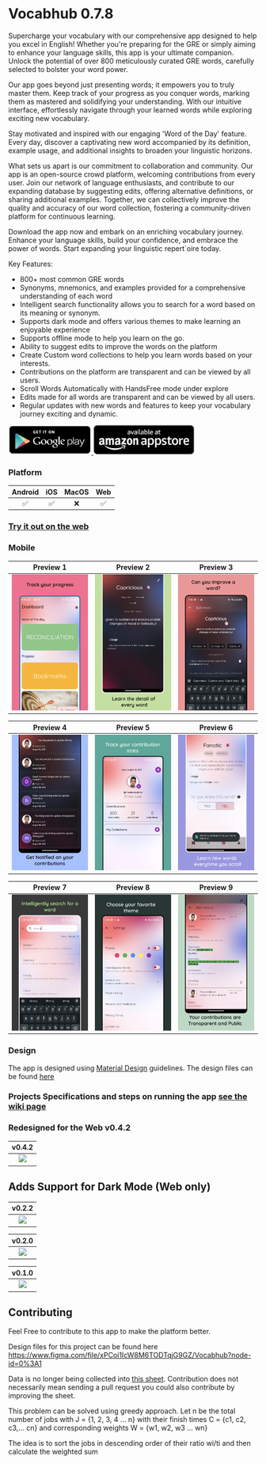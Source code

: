 # Vocabhub 0.7.8

Supercharge your vocabulary with our comprehensive app designed to help you excel in English! Whether you're preparing for the GRE or simply aiming to enhance your language skills, this app is your ultimate companion. Unlock the potential of over 800 meticulously curated GRE words, carefully selected to bolster your word power.

Our app goes beyond just presenting words; it empowers you to truly master them. Keep track of your progress as you conquer words, marking them as mastered and solidifying your understanding. With our intuitive interface, effortlessly navigate through your learned words while exploring exciting new vocabulary.

Stay motivated and inspired with our engaging 'Word of the Day' feature. Every day, discover a captivating new word accompanied by its definition, example usage, and additional insights to broaden your linguistic horizons.

What sets us apart is our commitment to collaboration and community. Our app is an open-source crowd platform, welcoming contributions from every user. Join our network of language enthusiasts, and contribute to our expanding database by suggesting edits, offering alternative definitions, or sharing additional examples. Together, we can collectively improve the quality and accuracy of our word collection, fostering a community-driven platform for continuous learning.

Download the app now and embark on an enriching vocabulary journey. Enhance your language skills, build your confidence, and embrace the power of words. Start expanding your linguistic repert`oire today.

Key Features:

- 800+ most common GRE words
- Synonyms, mnemonics, and examples provided for a comprehensive understanding of each word
- Intelligent search functionality allows you to search for a word based on its meaning or synonym.
- Supports dark mode and offers various themes to make learning an enjoyable experience
- Supports offline mode to help you learn on the go.
- Ability to suggest edits to improve the words on the platform
- Create Custom word collections to help you learn words based on your interests.
- Contributions on the platform are transparent and can be viewed by all users.
- Scroll Words Automatically with HandsFree mode under explore
- Edits made for all words are transparent and can be viewed by all users.
- Regular updates with new words and features to keep your vocabulary journey exciting and dynamic.

<a href="https://play.google.com/store/apps/details?id=com.vocabhub.app" target="_blank">
<img src="assets/googleplay.png" height="60">
</a>

<a href="http://www.amazon.com/gp/mas/dl/android?p=com.vocabhub.app" target="_blank">
<img src="assets/amazonappstore.png" height="60">
</a>

### Platform

| Android | iOS | MacOS | Web |
| :-----: | :-: | :---: | :-: |
|   ✅    | ✅  |  ❌   | ✅  |

### [Try it out on the web](https://vocabhub.web.app/)

### Mobile

|                         Preview 1                          |                         Preview 2                          |                         Preview 3                          |
| :--------------------------------------------------------: | :--------------------------------------------------------: | :--------------------------------------------------------: |
| <img src="screenshots/previews/preview 1.png" width="600"> | <img src="screenshots/previews/preview 2.png" width="600"> | <img src="screenshots/previews/preview 3.png" width="600"> |

|                         Preview 4                          |                         Preview 5                          |                         Preview 6                          |
| :--------------------------------------------------------: | :--------------------------------------------------------: | :--------------------------------------------------------: |
| <img src="screenshots/previews/preview 4.png" width="600"> | <img src="screenshots/previews/preview 5.png" width="600"> | <img src="screenshots/previews/preview 6.png" width="600"> |

|                   Preview 7                    |                   Preview 8                    |                   Preview 9                    |
| :--------------------------------------------: | :--------------------------------------------: | :--------------------------------------------: |
| <img src="screenshots/previews/preview 7.png"> | <img src="screenshots/previews/preview 8.png"> | <img src="screenshots/previews/preview 9.png"> |

### Design

The app is designed using [Material Design](https://m3.material.io/) guidelines. The design files can be found [here](https://www.figma.com/file/xPCoi1IcW8M6TODTqjG9GZ/Vocabhub?type=design&node-id=0%3A1&mode=design&t=Lw5GoQIP0v9W0JQj-1)

### Projects Specifications and steps on running the app [see the wiki page](https://github.com/maheshmnj/vocabhub/wiki/Project-Specifications-and-Knowledge-base/)

### Redesigned for the Web v0.4.2

|                                                 v0.4.2                                                  |
| :-----------------------------------------------------------------------------------------------------: |
| <img src="https://github.com/maheshmnj/vocabhub/assets/31410839/a3eee2da-dd51-445c-bed7-45363ae9ed7f"/> |

## Adds Support for Dark Mode (Web only)

|                                                       v0.2.2                                                       |
| :----------------------------------------------------------------------------------------------------------------: |
| <img src="https://user-images.githubusercontent.com/31410839/125232197-be28a180-e2f9-11eb-82db-980325528b55.png"/> |

|                                                       v0.2.0                                                       |
| :----------------------------------------------------------------------------------------------------------------: |
| <img src="https://user-images.githubusercontent.com/31410839/121843891-b8429f00-cd00-11eb-8fc9-c242b8a6a19c.png"/> |

|                                                       v0.1.0                                                       |
| :----------------------------------------------------------------------------------------------------------------: |
| <img src="https://user-images.githubusercontent.com/31410839/120900881-131b2d00-c655-11eb-8c00-6aafade70d29.png"/> |

## Contributing

Feel Free to contribute to this app to make the platform better.

Design files for this project can be found here https://www.figma.com/file/xPCoi1IcW8M6TODTqjG9GZ/Vocabhub?node-id=0%3A1

Data is no longer being collected into [this sheet](https://docs.google.com/spreadsheets/d/1G1RtQfsEDqHhHP4cgOpO9x_ZtQ1dYa6QrGCq3KFlu50/edit#gid=0). Contribution does not necessarily mean sending a pull request you could also contribute by improving the sheet.

This problem can be solved using greedy approach. Let n be the total number of jobs with J = {1, 2, 3, 4 … n} with their finish times C = {c1, c2, c3,... cn} and corresponding weights W = {w1, w2, w3 … wn}

The idea is to sort the jobs in descending order of their ratio wi/ti and then calculate the weighted sum

